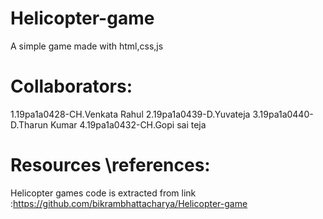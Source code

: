 # Helicopter-game
A simple game made with html,css,js
# Collaborators:
  1.19pa1a0428-CH.Venkata Rahul
  2.19pa1a0439-D.Yuvateja
  3.19pa1a0440-D.Tharun Kumar
  4.19pa1a0432-CH.Gopi sai teja
# Resources \references:
Helicopter games code is extracted from 
link :https://github.com/bikrambhattacharya/Helicopter-game
